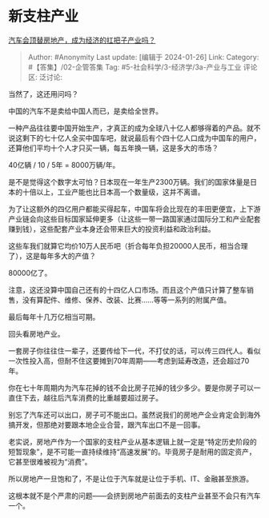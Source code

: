 # 新支柱产业
[汽车会顶替房地产，成为经济的扛把子产业吗？](https://www.zhihu.com/question/639211301/answer/3376269534)

> Author: #Anonymity
> Last update: [编辑于 2024-01-26]
> Link:
> Category: #【答集】/02-企管答集
> Tag: #5-社会科学/3-经济学/3a-产业与工业
> 评论区:
> 泛讨论:

当然了，这还用问吗？

中国的汽车不是卖给中国人而已，是卖给全世界。

一种产品往往要中国开始生产，才真正的成为全球八十亿人都够得着的产品。就不说这剩下的七十亿人全买中国车吧，就说最后有个四十亿人口成为中国车的用户，还算他们平均十个人才只买一辆，每五年换一辆，这是多大的市场？

40亿辆 / 10 / 5年 = 8000万辆/年。

是不是觉得这个数字太可怕？日本现在一年生产2300万辆。我们的国家体量是日本的十倍以上，工业产能也比日本高一个数量级，这并不离谱。

为了让这额外的四亿用户都能买得起车，中国车将会比现在的丰田更便宜，上下游产业链会向这些目标国家延伸更多（让这些一带一路国家通过国际分工和产业配套赚到钱），这些配套产业本身还会带来巨大的投资利益和政治利益。

这些车我们就算它均价10万人民币吧（折合每年负担20000人民币，相当合理了），这是每年多大的产值？

80000亿了。

注意，这还没算中国自己还有的十四亿人口市场。而且这个产值只计算了整车销售，没有算配件、维修、保养、改装、比赛……等等一系列的附属产值。

最后每年十几万亿相当可期。

回头看房地产业。

一套房子你往往住一辈子，还要传给下一代，不打仗的话，可以传三四代人。看似一次性投入高，但耐不住这要摊到70年周期——考虑到延寿改造，还会超过70年。

你在七十年周期内为汽车花掉的钱不会比房子花掉的钱少多少。要是你房子可以一直住下去，越往后汽车消费的比重越要超过房子。

别忘了汽车还可以出口，房子可不能出口。虽然说我们的房地产企业肯定会到海外搞开发，但那绝对要跟本地企业合营，跟汽车出口不是一回事。

老实说，房地产作为一个国家的支柱产业从基本逻辑上就一定是“特定历史阶段的短暂现象”，是不可能一直持续维持“高速发展”的。毕竟房子是耐用的固定资产，它甚至很难被视为“消费”。

所以房地产一旦饱和了，不是让位于汽车就是让位于手机、IT、金融甚至旅游。

这根本就不是个严肃的问题——会挤到房地产前面去的支柱产业甚至不会只有汽车一个。